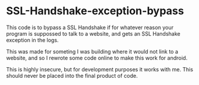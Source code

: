 # SSL-Handshake-exception-bypass

This code is to bypass a SSL Handshake if for whatever reason your program is suppossed to talk to a website, and gets an SSL Handshake exception in the logs. 

This was made for someting I was building where it would not link to a website, and so I rewrote some code online to make this work for android. 

This is highly insecure, but for development purposes it works with me. This should never be placed into the final product of code. 

